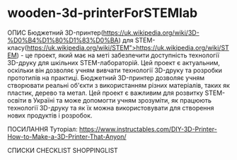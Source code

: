 # wooden-3d-printerForSTEMlab
ОПИС
Бюджетний 3D-принтер(https://uk.wikipedia.org/wiki/3D-%D0%B4%D1%80%D1%83%D0%BA) для STEM-класу(https://uk.wikipedia.org/wiki/STEM">https://uk.wikipedia.org/wiki/STEM) - це проект, який має на меті забезпечити доступність технології 3D-друку для шкільних STEM-лабораторій. Цей проект є актуальним, оскільки він дозволяє учням вивчати технології 3D-друку та розробки прототипів на практиці. Бюджетний 3D-принтер дозволяє учням створювати реальні об'єкти з використанням різних матеріалів, таких як пластик, дерево та метал. Цей проект є важливим для розвитку STEM-освіти в Україні та може допомогти учням зрозуміти, як працюють технології 3D-друку та як їх можна використовувати для створення нових продуктів і розробок.

ПОСИЛАННЯ
Туторіал: https://www.instructables.com/DIY-3D-Printer-How-to-Make-a-3D-Printer-That-Anyon/

СПИСКИ
  CHECKLIST
  SHOPPINGLIST

